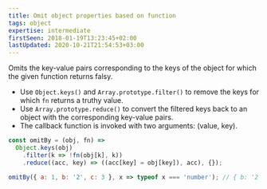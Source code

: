 ```yaml
---
title: Omit object properties based on function
tags: object
expertise: intermediate
firstSeen: 2018-01-19T13:23:45+02:00
lastUpdated: 2020-10-21T21:54:53+03:00
---
```


Omits the key-value pairs corresponding to the keys of the object for which the given function returns falsy.

- Use `Object.keys()` and `Array.prototype.filter()` to remove the keys for which `fn` returns a truthy value.
- Use `Array.prototype.reduce()` to convert the filtered keys back to an object with the corresponding key-value pairs.
- The callback function is invoked with two arguments: (value, key).

```js
const omitBy = (obj, fn) =>
  Object.keys(obj)
    .filter(k => !fn(obj[k], k))
    .reduce((acc, key) => ((acc[key] = obj[key]), acc), {});
```

```js
omitBy({ a: 1, b: '2', c: 3 }, x => typeof x === 'number'); // { b: '2' }
```
